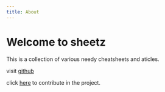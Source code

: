 ```yaml
---
title: About
---
```


# Welcome to sheetz

This is a collection of various needy cheatsheets and aticles.

visit [github](https://github.com/abhiprojectz)

click [here](https://github.com/abhiprojectz/blogz) to contribute in the project.
